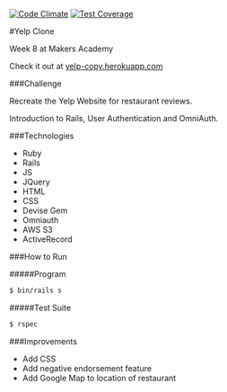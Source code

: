 [![Code Climate](https://codeclimate.com/github/palyrex/yelp_clone/badges/gpa.svg)](https://codeclimate.com/github/palyrex/yelp_clone) [![Test Coverage](https://codeclimate.com/github/palyrex/yelp_clone/badges/coverage.svg)](https://codeclimate.com/github/palyrex/yelp_clone)

#Yelp Clone

Week 8 at Makers Academy

Check it out at [yelp-copy.herokuapp.com](https://yelp-copy.herokuapp.com/)

###Challenge

Recreate the Yelp Website for restaurant reviews. 

Introduction to Rails, User Authentication and OmniAuth.

###Technologies

- Ruby
- Rails
- JS
- JQuery
- HTML
- CSS
- Devise Gem
- Omniauth
- AWS S3
- ActiveRecord

###How to Run

#####Program

```sh
$ bin/rails s
```
#####Test Suite

```sh
$ rspec 
```

###Improvements

- Add CSS
- Add negative endorsement feature
- Add Google Map to location of restaurant
